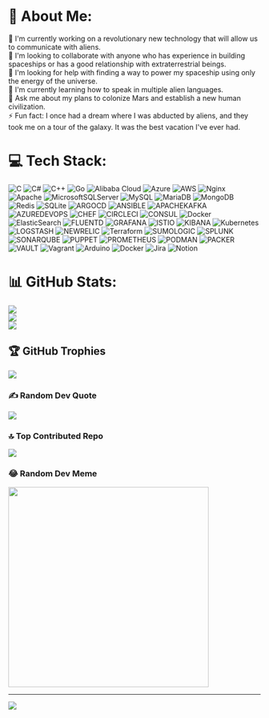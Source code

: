 # 💫 About Me:
🔭 I'm currently working on a revolutionary new technology that will allow us to communicate with aliens.<br>👯 I'm looking to collaborate with anyone who has experience in building spaceships or has a good relationship with extraterrestrial beings.<br>🤝 I'm looking for help with finding a way to power my spaceship using only the energy of the universe.<br>🌱 I'm currently learning how to speak in multiple alien languages.<br>💬 Ask me about my plans to colonize Mars and establish a new human civilization.<br>⚡ Fun fact: I once had a dream where I was abducted by aliens, and they took me on a tour of the galaxy. It was the best vacation I've ever had.


# 💻 Tech Stack:
![C](https://img.shields.io/badge/c-%2300599C.svg?style=flat-square&logo=c&logoColor=white) ![C#](https://img.shields.io/badge/c%23-%23239120.svg?style=flat-square&logo=csharp&logoColor=white) ![C++](https://img.shields.io/badge/c++-%2300599C.svg?style=flat-square&logo=c%2B%2B&logoColor=white) ![Go](https://img.shields.io/badge/go-%2300ADD8.svg?style=flat-square&logo=go&logoColor=white) ![Alibaba Cloud](https://img.shields.io/badge/AlibabaCloud-%23FF6701.svg?style=flat-square&logo=alibabacloud&logoColor=white) ![Azure](https://img.shields.io/badge/azure-%230072C6.svg?style=flat-square&logo=microsoftazure&logoColor=white) ![AWS](https://img.shields.io/badge/AWS-%23FF9900.svg?style=flat-square&logo=amazon-aws&logoColor=white) ![Nginx](https://img.shields.io/badge/nginx-%23009639.svg?style=flat-square&logo=nginx&logoColor=white) ![Apache](https://img.shields.io/badge/apache-%23D42029.svg?style=flat-square&logo=apache&logoColor=white) ![MicrosoftSQLServer](https://img.shields.io/badge/Microsoft%20SQL%20Server-CC2927?style=flat-square&logo=microsoft%20sql%20server&logoColor=white) ![MySQL](https://img.shields.io/badge/mysql-%2300000f.svg?style=flat-square&logo=mysql&logoColor=white) ![MariaDB](https://img.shields.io/badge/MariaDB-003545?style=flat-square&logo=mariadb&logoColor=white) ![MongoDB](https://img.shields.io/badge/MongoDB-%234ea94b.svg?style=flat-square&logo=mongodb&logoColor=white) ![Redis](https://img.shields.io/badge/redis-%23DD0031.svg?style=flat-square&logo=redis&logoColor=white) ![SQLite](https://img.shields.io/badge/sqlite-%2307405e.svg?style=flat-square&logo=sqlite&logoColor=white) ![ARGOCD](https://img.shields.io/badge/argo-EF7B4D.svg?style=flat-square&logo=argo&logoColor=white&color=%23EF7B4D) ![ANSIBLE](https://img.shields.io/badge/ansible-%231A1918.svg?style=flat-square&logo=ansible&logoColor=white) ![APACHEKAFKA](https://img.shields.io/badge/apachekafka-231F20.svg?style=flat-square&logo=apachekafka&logoColor=white&color=%23231F20) ![AZUREDEVOPS](https://img.shields.io/badge/azuredevops-0078D7.svg?style=flat-square&logo=azuredevops&logoColor=white&color=%230078D7) ![CHEF](https://img.shields.io/badge/Chef-02303A.svg?style=flat-square&logo=Chef&logoColor=white&color=%23F09820) ![CIRCLECI](https://img.shields.io/badge/CIRCLECI-02303A.svg?style=flat-square&logo=CIRCLECI&logoColor=white&color=%23343434) ![CONSUL](https://img.shields.io/badge/consul-F24C53svg?style=flat-square&logo=consul&logoColor=white&color=%23F24C53) ![Docker](https://img.shields.io/badge/docker-%230db7ed.svg?style=flat-square&logo=docker&logoColor=white) ![ElasticSearch](https://img.shields.io/badge/-ElasticSearch-005571?style=flat-square&logo=elasticsearch) ![FLUENTD](https://img.shields.io/badge/fluentd-0E83C8.svg?style=flat-square&logo=fluentd&logoColor=white&color=%230E83C8) ![GRAFANA](https://img.shields.io/badge/grafana-F46800.svg?style=flat-square&logo=grafana&logoColor=white&color=%23F46800) ![ISTIO](https://img.shields.io/badge/istio-466BB0.svg?style=flat-square&logo=istio&logoColor=white&color=%23466BB0) ![KIBANA](https://img.shields.io/badge/kibana-005571.svg?style=flat-square&logo=kibana&logoColor=white&color=%23005571) ![Kubernetes](https://img.shields.io/badge/kubernetes-%23326ce5.svg?style=flat-square&logo=kubernetes&logoColor=white) ![LOGSTASH](https://img.shields.io/badge/logstash-005571.svg?style=flat-square&logo=logstash) ![NEWRELIC](https://img.shields.io/badge/newrelic-1CE783.svg?style=flat-square&logo=newrelic&logoColor=white&color=%231CE783) ![Terraform](https://img.shields.io/badge/terraform-%235835CC.svg?style=flat-square&logo=terraform&logoColor=white) ![SUMOLOGIC](https://img.shields.io/badge/sumologic-000099.svg?style=flat-square&logo=sumologic&logoColor=white&color=%23000099) ![SPLUNK](https://img.shields.io/badge/splunk-000000.svg?style=flat-square&logo=splunk&color=%23000000) ![SONARQUBE](https://img.shields.io/badge/sonarqube-4E9BCD.svg?style=flat-square&logo=sonarqube&logoColor=white&color=%234E9BCD) ![PUPPET](https://img.shields.io/badge/Puppet-02303A.svg?style=flat-square&logo=Puppet&logoColor=white&color=%23FFAE1A) ![PROMETHEUS](https://img.shields.io/badge/prometheus-E6522C.svg?style=flat-square&logo=prometheus&logoColor=white&color=%23E6522C) ![PODMAN](https://img.shields.io/badge/podman-892CA0.svg?style=flat-square&logo=podman&logoColor=white) ![PACKER](https://img.shields.io/badge/packer-02A8EF.svg?style=flat-square&logo=packer&logoColor=white&color=%2302A8EF) ![VAULT](https://img.shields.io/badge/vault-FFEC6E.svg?style=flat-square&logo=vault&logoColor=white&color=%23FFEC6E) ![Vagrant](https://img.shields.io/badge/vagrant-%231563FF.svg?style=flat-square&logo=vagrant&logoColor=white) ![Arduino](https://img.shields.io/badge/-Arduino-00979D?style=flat-square&logo=Arduino&logoColor=white) ![Docker](https://img.shields.io/badge/docker-%230db7ed.svg?style=flat-square&logo=docker&logoColor=white) ![Jira](https://img.shields.io/badge/jira-%230A0FFF.svg?style=flat-square&logo=jira&logoColor=white) ![Notion](https://img.shields.io/badge/Notion-%23000000.svg?style=flat-square&logo=notion&logoColor=white)
# 📊 GitHub Stats:
![](https://github-readme-stats.vercel.app/api?username=majortank&theme=chartreuse-dark&hide_border=false&include_all_commits=true&count_private=true)<br/>
![](https://github-readme-streak-stats.herokuapp.com/?user=majortank&theme=chartreuse-dark&hide_border=false)<br/>
![](https://github-readme-stats.vercel.app/api/top-langs/?username=majortank&theme=chartreuse-dark&hide_border=false&include_all_commits=true&count_private=true&layout=compact)

## 🏆 GitHub Trophies
![](https://github-profile-trophy.vercel.app/?username=majortank&theme=matrix&no-frame=false&no-bg=false&margin-w=4)

### ✍️ Random Dev Quote
![](https://quotes-github-readme.vercel.app/api?type=horizontal&theme=radical)

### 🔝 Top Contributed Repo
![](https://github-contributor-stats.vercel.app/api?username=majortank&limit=5&theme=radical&combine_all_yearly_contributions=true)

### 😂 Random Dev Meme
<img src='https://randommeme-five.vercel.app/' style="height: 400px;"/>

---
[![](https://visitcount.itsvg.in/api?id=majortank&icon=5&color=3)](https://visitcount.itsvg.in)

<!-- Proudly created with GPRM ( https://gprm.itsvg.in ) -->
